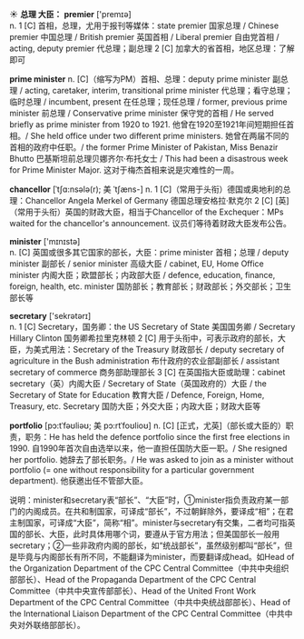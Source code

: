 ☀ <span class="category">**总理 大臣：**</span>
<span class="vocabulary">**premier**</span> ['premɪə]  
<span class="definition">n. 1 [C] 首相，总理，尤用于报刊等媒体：</span>state premier 国家总理 / Chinese premier 中国总理 / British premier 英国首相 / Liberal premier 自由党首相 / acting, deputy premier 代总理；副总理 <span class="definition">2 [C] 加拿大的省首相，地区总理：</span>了解即可
           
<span class="vocabulary">**prime minister**</span>
<span class="definition">n. [C]（缩写为PM）首相、总理：</span>deputy prime minister 副总理 / acting, caretaker, interim, transitional prime minister 代总理；看守总理；临时总理 / incumbent, present 在任总理；现任总理 / former, previous prime minister 前总理 / Conservative prime minister 保守党的首相 / He served briefly as prime minister from 1920 to 1921. 他曾在1920至1921年间短期担任首相。/ She held office under two different prime ministers. 她曾在两届不同的首相的政府中任职。/ the former Prime Minister of Pakistan, Miss Benazir Bhutto 巴基斯坦前总理贝娜齐尔·布托女士 / This had been a disastrous week for Prime Minister Major. 这对于梅杰首相来说是灾难性的一周。
           
<span class="vocabulary">**chancellor**</span> [ˈtʃɑ:nsələ(r); 美 ˈtʃæns-]
<span class="definition">n. 1 [C]（常用于头衔）德国或奥地利的总理：</span>Chancellor Angela Merkel of Germany 德国总理安格拉·默克尔 <span class="definition">2 [C] [英]（常用于头衔）英国的财政大臣，相当于Chancellor of the Exchequer：</span>MPs waited for the chancellor's announcement. 议员们等待着财政大臣发布公告。

<span class="vocabulary">**minister**</span> ['mɪnɪstə]  
<span class="definition">n. [C] 英国或很多其它国家的部长，大臣：</span>prime minister 首相；总理 / deputy minister 副部长 / senior minister 高级大臣 / cabinet, EU, Home Office minister 内阁大臣；欧盟部长；内政部大臣 / defence, education, finance, foreign, health, etc. minister 国防部长；教育部长；财政部长；外交部长；卫生部长等
           
<span class="vocabulary">**secretary**</span> ['sekrətərɪ]  
<span class="definition">n. 1 [C] Secretary，国务卿：</span>the US Secretary of State 美国国务卿 / Secretary Hillary Clinton 国务卿希拉里克林顿 <span class="definition">2 [C] 用于头衔中，可表示政府的部长，大臣，为美式用法：</span>Secretary of the Treasury 财政部长 / deputy secretary of agriculture in the Bush administration 布什政府的农业部副部长 / assistant secretary of commerce 商务部助理部长 <span class="definition">3 [C] 在英国指大臣或助理：</span>cabinet secretary（英）内阁大臣 / Secretary of State（英国政府的）大臣 / the Secretary of State for Education 教育大臣 / Defence, Foreign, Home, Treasury, etc. Secretary 国防大臣；外交大臣；内政大臣；财政大臣等

<span class="vocabulary">**portfolio**</span> [pɔ:tˈfəʊliəʊ; 美 pɔ:rtˈfoʊlioʊ]
<span class="definition">n. [C] [正式，尤英]（部长或大臣的）职责，职务：</span>He has held the defence portfolio since the first free elections in 1990. 自1990年首次自由选举以来，他一直担任国防大臣一职。/ She resigned her portfolio. 她辞去了部长职务。/ He was asked to join as a minister without portfolio (= one without responsibility for a particular government department). 他获邀出任不管部大臣。

说明：minister和secretary表“部长”、“大臣”时，①minister指负责政府某一部门的内阁成员。在共和制国家，可译成“部长”，不过朝鲜除外，要译成“相”；在君主制国家，可译成“大臣”，简称“相”。minister与secretary有交集，二者均可指英国的部长、大臣，此时具体用哪个词，要遵从于官方用法；但美国部长一般用secretary；②一些非政府内阁的部长，如“统战部长”，虽然级别都叫“部长”，但是毕竟与内阁部长有所不同，不能翻译为minister，而要翻译成head。如Head of the Organization Department of the CPC Central Committee（中共中央组织部部长）、Head of the Propaganda Department of the CPC Central Committee（中共中央宣传部部长）、Head of the United Front Work Department of the CPC Central Committee（中共中央统战部部长）、Head of the International Liaison Department of the CPC Central Committee（中共中央对外联络部部长）。




